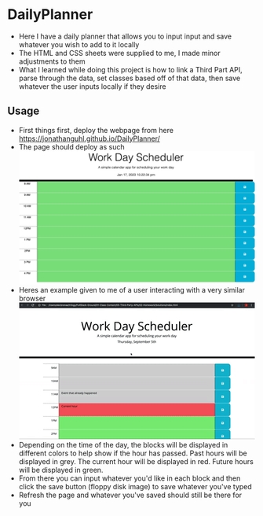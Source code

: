 # DailyPlanner
- Here I have a daily planner that allows you to input input and save whatever you wish to add to it locally
- The HTML and CSS sheets were supplied to me, I made minor adjustments to them
- What I learned while doing this project is how to link a Third Part API, parse through the data, set classes based off of that data, then save whatever the user inputs locally if they desire

## Usage 
- First things first, deploy the webpage from here https://jonathanguhl.github.io/DailyPlanner/
- The page should deploy as such 
    ![MyImage](Assets/screencapture-file-Users-jonguhl-Desktop-bootcamp-DailyPlanner-index-html-2023-01-17-22_22_33.jpg)
- Heres an example given to me of a user interacting with a very similar browser 
    ![MyImage](Assets/05-third-party-apis-homework-demo.gif)
- Depending on the time of the day, the blocks will be displayed in different colors to help show if the hour has passed. Past hours will be displayed in grey. The current hour will be displayed in red. Future hours will be displayed in green.
- From there you can input whatever you'd like in each block and then click the save button (floppy disk image) to save whatever you've typed
- Refresh the page and whatever you've saved should still be there for you
